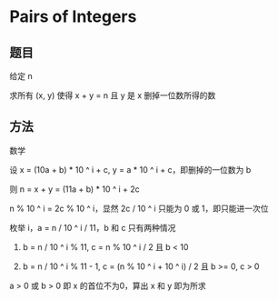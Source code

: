 # Pairs of Integers

## 题目

给定 n

求所有 (x, y) 使得 x + y = n 且 y 是 x 删掉一位数所得的数


## 方法

数学

设 x = (10a + b) * 10 ^ i + c, y = a * 10 ^ i + c，即删掉的一位数为 b

则 n = x + y = (11a + b) * 10 ^ i + 2c

n % 10 ^ i = 2c % 10 ^ i，显然 2c / 10 ^ i 只能为 0 或 1，即只能进一次位

枚举 i，a = n / 10 ^ i / 11，b 和 c 只有两种情况

1. b = n / 10 ^ i % 11, c = n % 10 ^ i / 2 且 b < 10

2. b = n / 10 ^ i % 11 - 1, c = (n % 10 ^ i + 10 ^ i) / 2 且 b >= 0, c > 0

a > 0 或 b > 0 即 x 的首位不为0，算出 x 和 y 即为所求
